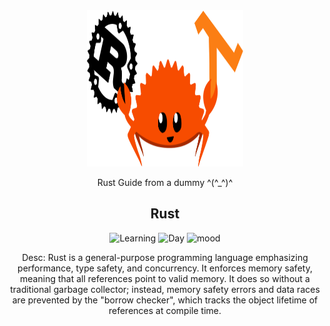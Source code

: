 <div align="center">
    <img src="https://github.com/KapiKane/Rust-parakoy/blob/main/Rustacian.png" alt="Logo" width="250" height="250">

Rust Guide from a dummy ^(^_^)^
  
## Rust

![Learning](https://img.shields.io/badge/Learning-Yes!-green)
![Day](https://img.shields.io/badge/Day-1-red)
![mood](https://img.shields.io/badge/Mood-Happy-yellow)

Desc: Rust is a general-purpose programming language emphasizing performance, type safety, and concurrency. It enforces memory safety, meaning that all references point to valid memory. It does so without a traditional garbage collector; instead, memory safety errors and data races are prevented by the "borrow checker", which tracks the object lifetime of references at compile time.
